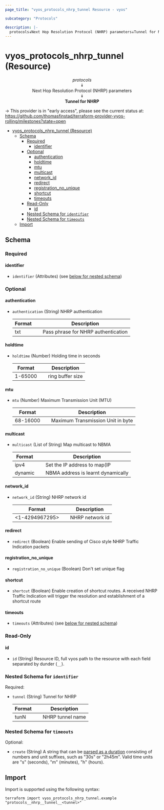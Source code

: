 ```yaml
---
page_title: "vyos_protocols_nhrp_tunnel Resource - vyos"

subcategory: "Protocols"

description: |-
  protocols⯯Next Hop Resolution Protocol (NHRP) parameters⯯Tunnel for NHRP
---
```


# vyos_protocols_nhrp_tunnel (Resource)
<center>


*protocols*  
⯯  
Next Hop Resolution Protocol (NHRP) parameters  
⯯  
**Tunnel for NHRP**


</center>

-> This provider is in "early access", please see the current status at: https://github.com/thomasfinstad/terraform-provider-vyos-rolling/milestones?state=open

<!--TOC-->

- [vyos_protocols_nhrp_tunnel (Resource)](#vyos_protocols_nhrp_tunnel-resource)
  - [Schema](#schema)
    - [Required](#required)
      - [identifier](#identifier)
    - [Optional](#optional)
      - [authentication](#authentication)
      - [holdtime](#holdtime)
      - [mtu](#mtu)
      - [multicast](#multicast)
      - [network_id](#network_id)
      - [redirect](#redirect)
      - [registration_no_unique](#registration_no_unique)
      - [shortcut](#shortcut)
      - [timeouts](#timeouts)
    - [Read-Only](#read-only)
      - [id](#id)
    - [Nested Schema for `identifier`](#nested-schema-for-identifier)
    - [Nested Schema for `timeouts`](#nested-schema-for-timeouts)
  - [Import](#import)

<!--TOC-->

<!-- schema generated by tfplugindocs -->
## Schema

### Required

#### identifier
- `identifier` (Attributes) (see [below for nested schema](#nestedatt--identifier))

### Optional

#### authentication
- `authentication` (String) NHRP authentication

    |  Format  &emsp;|  Description                          |
    |----------|---------------------------------------|
    |  txt     &emsp;|  Pass phrase for NHRP authentication  |
#### holdtime
- `holdtime` (Number) Holding time in seconds

    |  Format   &emsp;|  Description       |
    |-----------|--------------------|
    |  1-65000  &emsp;|  ring buffer size  |
#### mtu
- `mtu` (Number) Maximum Transmission Unit (MTU)

    |  Format    &emsp;|  Description                        |
    |------------|-------------------------------------|
    |  68-16000  &emsp;|  Maximum Transmission Unit in byte  |
#### multicast
- `multicast` (List of String) Map multicast to NBMA

    |  Format   &emsp;|  Description                         |
    |-----------|--------------------------------------|
    |  ipv4     |  Set the IP address to map(IP&emsp;|FQDN)  |
    |  dynamic  &emsp;|  NBMA address is learnt dynamically  |
#### network_id
- `network_id` (String) NHRP network id

    |  Format          &emsp;|  Description      |
    |------------------|-------------------|
    |  &lt;1-4294967295&gt;  &emsp;|  NHRP network id  |
#### redirect
- `redirect` (Boolean) Enable sending of Cisco style NHRP Traffic Indication packets
#### registration_no_unique
- `registration_no_unique` (Boolean) Don&#39;t set unique flag
#### shortcut
- `shortcut` (Boolean) Enable creation of shortcut routes. A received NHRP Traffic Indication will trigger the resolution and establishment of a shortcut route
#### timeouts
- `timeouts` (Attributes) (see [below for nested schema](#nestedatt--timeouts))

### Read-Only

#### id
- `id` (String) Resource ID, full vyos path to the resource with each field separated by dunder (`__`).

<a id="nestedatt--identifier"></a>
### Nested Schema for `identifier`

Required:

- `tunnel` (String) Tunnel for NHRP

    |  Format  &emsp;|  Description       |
    |----------|--------------------|
    |  tunN    &emsp;|  NHRP tunnel name  |


<a id="nestedatt--timeouts"></a>
### Nested Schema for `timeouts`

Optional:

- `create` (String) A string that can be [parsed as a duration](https://pkg.go.dev/time#ParseDuration) consisting of numbers and unit suffixes, such as &#34;30s&#34; or &#34;2h45m&#34;. Valid time units are &#34;s&#34; (seconds), &#34;m&#34; (minutes), &#34;h&#34; (hours).

## Import

Import is supported using the following syntax:

```shell
terraform import vyos_protocols_nhrp_tunnel.example "protocols__nhrp__tunnel__<tunnel>"
```
